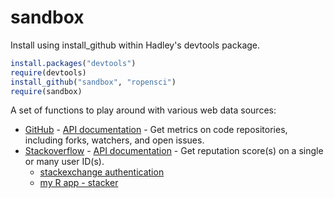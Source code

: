 # sandbox #

Install using install_github within Hadley's devtools package.

```R
install.packages("devtools")
require(devtools)
install_github("sandbox", "ropensci")
require(sandbox)
```

A set of functions to play around with various web data sources:

* [GitHub](http://github.com/) - [API documentation](http://developer.github.com/) - Get metrics on code repositories, including forks, watchers, and open issues. 
* [Stackoverflow](http://stackoverflow.com/) - [API documentation](https://api.stackexchange.com/docs) - Get reputation score(s) on a single or many user ID(s).
	* [stackexchange authentication](https://api.stackexchange.com/docs/authentication)
	* [my R app - stacker](http://stackapps.com/apps/oauth/view/1220)